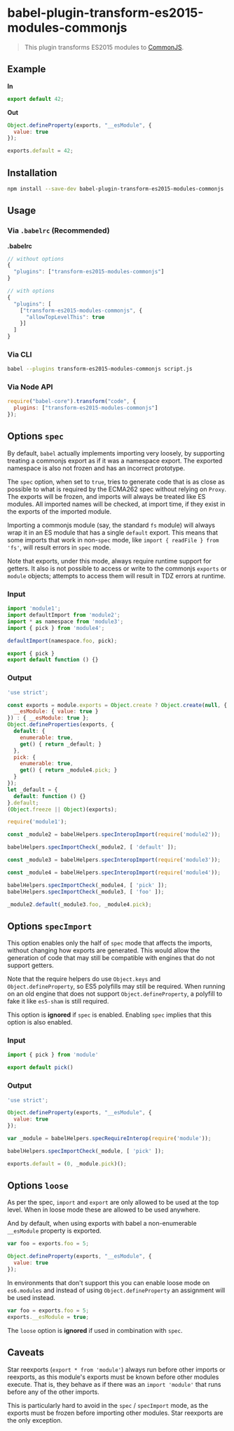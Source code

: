 # babel-plugin-transform-es2015-modules-commonjs

> This plugin transforms ES2015 modules to [CommonJS](http://wiki.commonjs.org/wiki/Modules/1.1).

## Example

**In**

```javascript
export default 42;
```

**Out**

```javascript
Object.defineProperty(exports, "__esModule", {
  value: true
});

exports.default = 42;
```

## Installation

```sh
npm install --save-dev babel-plugin-transform-es2015-modules-commonjs
```

## Usage

### Via `.babelrc` (Recommended)

**.babelrc**

```js
// without options
{
  "plugins": ["transform-es2015-modules-commonjs"]
}

// with options
{
  "plugins": [
    ["transform-es2015-modules-commonjs", {
      "allowTopLevelThis": true
    }]
  ]
}
```

### Via CLI

```sh
babel --plugins transform-es2015-modules-commonjs script.js
```

### Via Node API

```javascript
require("babel-core").transform("code", {
  plugins: ["transform-es2015-modules-commonjs"]
});
```

## Options `spec`

By default, `babel` actually implements importing very loosely, by
supporting treating a commonjs export as if it was a namespace export.
The exported namespace is also not frozen and has an incorrect prototype.

The `spec` option, when set to `true`, tries to generate code that is as
close as possible to what is required by the ECMA262 spec without relying
on `Proxy`. The exports will be frozen, and imports will always be treated
like ES modules. All imported names will be checked, at import time, if
they exist in the exports of the imported module.

Importing a commonjs module (say, the standard `fs` module) will always
wrap it in an ES module that has a single `default` export. This means that
some imports that work in non-`spec` mode, like `import { readFile } from 'fs'`,
will result errors in `spec` mode.

Note that exports, under this mode, always require runtime support for
getters. It also is not possible to access or write to the commonjs
`exports` or `module` objects; attempts to access them will result in
TDZ errors at runtime.

### Input

```javascript
import 'module1';
import defaultImport from 'module2';
import * as namespace from 'module3';
import { pick } from 'module4';

defaultImport(namespace.foo, pick);

export { pick }
export default function () {}
```

### Output

```javascript
'use strict';

const exports = module.exports = Object.create ? Object.create(null, {
  __esModule: { value: true }
}) : { __esModule: true };
Object.defineProperties(exports, {
  default: {
    enumerable: true,
    get() { return _default; }
  },
  pick: {
    enumerable: true,
    get() { return _module4.pick; }
  }
});
let _default = {
  default: function () {}
}.default;
(Object.freeze || Object)(exports);

require('module1');

const _module2 = babelHelpers.specInteropImport(require('module2'));

babelHelpers.specImportCheck(_module2, [ 'default' ]);

const _module3 = babelHelpers.specInteropImport(require('module3'));

const _module4 = babelHelpers.specInteropImport(require('module4'));

babelHelpers.specImportCheck(_module4, [ 'pick' ]);
babelHelpers.specImportCheck(_module3, [ 'foo' ]);

_module2.default(_module3.foo, _module4.pick);
```

## Options `specImport`

This option enables only the half of `spec` mode that affects the imports, without
changing how exports are generated. This would allow the generation of code that
may still be compatible with engines that do not support getters.

Note that the require helpers do use `Object.keys` and `Object.defineProperty`, so
ES5 polyfills may still be required. When running on an old engine that does not support
`Object.defineProperty`, a polyfill to fake it like `es5-sham` is still required.

This option is **ignored** if `spec` is enabled. Enabling `spec` implies that this
option is also enabled.

### Input

```javascript
import { pick } from 'module'

export default pick()
```

### Output

```javascript
'use strict';

Object.defineProperty(exports, "__esModule", {
  value: true
});

var _module = babelHelpers.specRequireInterop(require('module'));

babelHelpers.specImportCheck(_module, [ 'pick' ]);

exports.default = (0, _module.pick)();
```

## Options `loose`

As per the spec, `import` and `export` are only allowed to be used at the top
level. When in loose mode these are allowed to be used anywhere.

And by default, when using exports with babel a non-enumerable `__esModule` property
is exported.

```javascript
var foo = exports.foo = 5;

Object.defineProperty(exports, "__esModule", {
  value: true
});
```

In environments that don't support this you can enable loose mode on `es6.modules`
and instead of using `Object.defineProperty` an assignment will be used instead.

```javascript
var foo = exports.foo = 5;
exports.__esModule = true;
```

The `loose` option is **ignored** if used in combination with `spec`.

## Caveats

Star reexports (`export * from 'module'`) always run before other imports or
reexports, as this module's exports must be known before other modules execute.
That is, they behave as if there was an `import 'module'` that runs before any
of the other imports.

This is particularly hard to avoid in the `spec` / `specImport` mode, as the
exports must be frozen before importing other modules. Star reexports are the
only exception.
